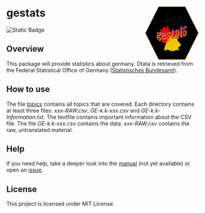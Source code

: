 # gestats <a href="https://github.com/BenSt099/gestats"><img src="logo/logo-final.svg" align="right" width="140" height="140"/></a>

![Static Badge](https://img.shields.io/badge/status-WIP-yellow)

## Overview

This package will provide statistics about germany. Dtata is retrieved from the Federal Statistical Office of Germany ([Statistisches Bundesamt](https://www-genesis.destatis.de/genesis/online)).

## How to use

The file [topics](data/topics.md) contains all topics that are covered. Each directory contains at least three files: *xxx-RAW.csv*, *GE-k.k-xxx.csv* and *GE-k.k-Information.txt*. The textfile contains important information about the CSV file. The file *GE-k.k-xxx.csv* contains the data. *xxx-RAW.csv* contains the raw, untranslated material.

## Help

If you need help, take a deeper look into the [manual](https://github.com/BenSt099/gestats) (not yet available)
or open an [issue](https://github.com/BenSt099/gestats/issues).

## License

This project is licensed under MIT License.